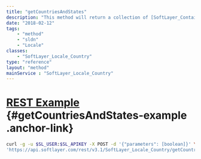 ```yaml
---
title: "getCountriesAndStates"
description: "This method will return a collection of [SoftLayer_Container_Collection_Locale_CountryCode](/reference/datatypes/SoftLayer_Container_Collection_Locale_CountryCode) objects. If the country has states, a [SoftLayer_Container_Collection_Locale_StateCode](/reference/datatypes/SoftLayer_Container_Collection_Locale_StateCode) collection will be provided with the country. "
date: "2018-02-12"
tags:
    - "method"
    - "sldn"
    - "Locale"
classes:
    - "SoftLayer_Locale_Country"
type: "reference"
layout: "method"
mainService : "SoftLayer_Locale_Country"
---
```


# [REST Example](#getCountriesAndStates-example) <a href="/article/rest/"><i class="fas fa-question"></i></a> {#getCountriesAndStates-example .anchor-link} 
```bash
curl -g -u $SL_USER:$SL_APIKEY -X POST -d '{"parameters": [boolean]}' \
'https://api.softlayer.com/rest/v3.1/SoftLayer_Locale_Country/getCountriesAndStates'
```
